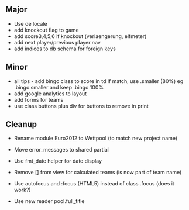 
## Major

* Use de locale
* add knockout flag to game
* add score3,4,5,6  if knockout (verlaengerung, elfmeter)
* add next player/previous player nav
* add indices to db schema for foreign keys

## Minor

* all tips - add bingo class to score in td if match, use .smaller (80%) eg .bingo.smaller and keep .bingo 100%
* add google analytics to layout
* add forms for teams
* use class buttons plus div for buttons to remove in print 

## Cleanup

* Rename module Euro2012 to Wettpool (to match new project name)
* Move error_messages to shared partial
* Use fmt_date helper for date display
* Remove [] from view for calculated teams (is now part of team name)

* Use autofocus and :focus (HTML5) instead of class .focus (does it work?)
* Use new reader pool.full_title 